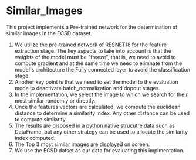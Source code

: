 # Similar_Images
This project implements a Pre-trained network for the determination of similar images in the ECSD dataset.


1. We utilize the pre-trained network of RESNET18 for the feature extraction stage. The key aspects to take into account is that the weights of the model must be "freeze", that is, we need to avoid to compute gradient and at the same time we need to elimnate from the model´s architecture the Fully connected layer to avoid the classification stage.
2. Another key point is that we need to set the model to the evaluation mode to deactivate batch_normalization and dopout stages.
3. In the implementation, we select the image to which we search for their most similar randomly or directly.
4. Once the features vectors are calculated, we compute the euclidean distance to determine a similarity index. Any other distance can be used to compute similarity.
5. The results are disposed in a python native strucutre data such as DataFrame, but any other strategy can be used to allocate the similarity index computed.
6. The Top 3 most similar images are displayed on screen.
7. We use the ECSD datset as our data for evaluating this implmentation. 
